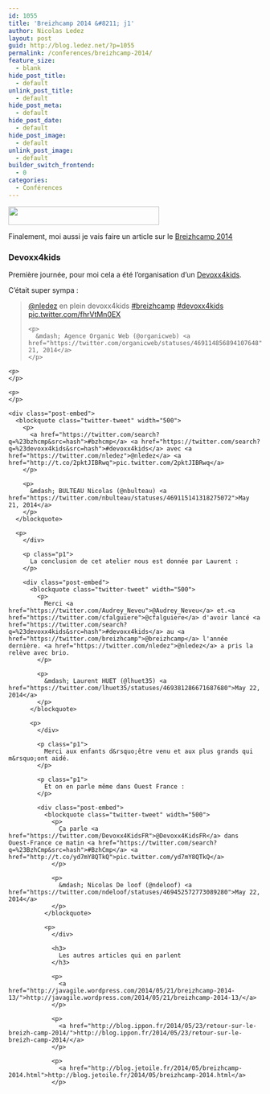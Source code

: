 ```yaml
---
id: 1055
title: 'Breizhcamp 2014 &#8211; j1'
author: Nicolas Ledez
layout: post
guid: http://blog.ledez.net/?p=1055
permalink: /conferences/breizhcamp-2014/
feature_size:
  - blank
hide_post_title:
  - default
unlink_post_title:
  - default
hide_post_meta:
  - default
hide_post_date:
  - default
hide_post_image:
  - default
unlink_post_image:
  - default
builder_switch_frontend:
  - 0
categories:
  - Conférences
---
```

[<img class="alignnone wp-image-1069 size-medium" src="http://blog.ledez.net/wp-content/uploads/2014/05/breizhcamp_banniere_486x60-300x37.png" alt="" width="300" height="37" srcset="http://blog.ledez.net/wp-content/uploads/2014/05/breizhcamp_banniere_486x60-300x37.png 300w, http://blog.ledez.net/wp-content/uploads/2014/05/breizhcamp_banniere_486x60.png 486w" sizes="(max-width: 300px) 100vw, 300px" />][1]

Finalement, moi aussi je vais faire un article sur le [Breizhcamp 2014][2]

<!--more-->

### Devoxx4kids

Première journée, pour moi cela a été l&rsquo;organisation d&rsquo;un [Devoxx4kids][3].

C&rsquo;était super sympa :



<div class="post-embed">
  <blockquote class="twitter-tweet" width="500">
    <p>
      <a href="https://twitter.com/nledez">@nledez</a> en plein devoxx4kids <a href="https://twitter.com/search?q=%23breizhcamp&src=hash">#breizhcamp</a> <a href="https://twitter.com/search?q=%23devoxx4kids&src=hash">#devoxx4kids</a> <a href="http://t.co/fhrVtMn0EX">pic.twitter.com/fhrVtMn0EX</a>
    </p>
    
    <p>
      &mdash; Agence Organic Web (@organicweb) <a href="https://twitter.com/organicweb/statuses/469114856894107648">May 21, 2014</a>
    </p>
  </blockquote>
  
  <p>
    </div> 
    
    <p>
    </p>
    
    <p>
    </p>
    
    <div class="post-embed">
      <blockquote class="twitter-tweet" width="500">
        <p>
          <a href="https://twitter.com/search?q=%23bzhcmp&src=hash">#bzhcmp</a> <a href="https://twitter.com/search?q=%23devoxx4kids&src=hash">#devoxx4kids</a> avec <a href="https://twitter.com/nledez">@nledez</a> <a href="http://t.co/2pktJIBRwq">pic.twitter.com/2pktJIBRwq</a>
        </p>
        
        <p>
          &mdash; BULTEAU Nicolas (@nbulteau) <a href="https://twitter.com/nbulteau/statuses/469115141318275072">May 21, 2014</a>
        </p>
      </blockquote>
      
      <p>
        </div> 
        
        <p class="p1">
          La conclusion de cet atelier nous est donnée par Laurent :
        </p>
        
        <div class="post-embed">
          <blockquote class="twitter-tweet" width="500">
            <p>
              Merci <a href="https://twitter.com/Audrey_Neveu">@Audrey_Neveu</a> et.<a href="https://twitter.com/cfalguiere">@cfalguiere</a> d'avoir lancé <a href="https://twitter.com/search?q=%23devoxx4kids&src=hash">#devoxx4kids</a> au <a href="https://twitter.com/breizhcamp">@breizhcamp</a> l'année dernière. <a href="https://twitter.com/nledez">@nledez</a> a pris la relève avec brio.
            </p>
            
            <p>
              &mdash; Laurent HUET (@lhuet35) <a href="https://twitter.com/lhuet35/statuses/469381286671687680">May 22, 2014</a>
            </p>
          </blockquote>
          
          <p>
            </div> 
            
            <p class="p1">
              Merci aux enfants d&rsquo;être venu et aux plus grands qui m&rsquo;ont aidé.
            </p>
            
            <p class="p1">
              Et on en parle même dans Ouest France :
            </p>
            
            <div class="post-embed">
              <blockquote class="twitter-tweet" width="500">
                <p>
                  Ça parle <a href="https://twitter.com/Devoxx4KidsFR">@Devoxx4KidsFR</a> dans Ouest-France ce matin <a href="https://twitter.com/search?q=%23BzhCmp&src=hash">#BzhCmp</a> <a href="http://t.co/yd7mY8QTkQ">pic.twitter.com/yd7mY8QTkQ</a>
                </p>
                
                <p>
                  &mdash; Nicolas De loof (@ndeloof) <a href="https://twitter.com/ndeloof/statuses/469452572773089280">May 22, 2014</a>
                </p>
              </blockquote>
              
              <p>
                </div> 
                
                <h3>
                  Les autres articles qui en parlent
                </h3>
                
                <p>
                  <a href="http://javagile.wordpress.com/2014/05/21/breizhcamp-2014-13/">http://javagile.wordpress.com/2014/05/21/breizhcamp-2014-13/</a>
                </p>
                
                <p>
                  <a href="http://blog.ippon.fr/2014/05/23/retour-sur-le-breizh-camp-2014/">http://blog.ippon.fr/2014/05/23/retour-sur-le-breizh-camp-2014/</a>
                </p>
                
                <p>
                  <a href="http://blog.jetoile.fr/2014/05/breizhcamp-2014.html">http://blog.jetoile.fr/2014/05/breizhcamp-2014.html</a>
                </p>

 [1]: http://blog.ledez.net/wp-content/uploads/2014/05/breizhcamp_banniere_486x60.png
 [2]: http://www.breizhcamp.org/ "Breizhcamp 2014"
 [3]: http://www.devoxx4kids.org/ "Devoxx4kids"
